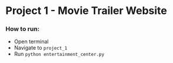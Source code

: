 # Project 1 - Movie Trailer Website

### How to run:
 * Open terminal
 * Navigate to ```project_1```
 * Run ```python entertainment_center.py```
